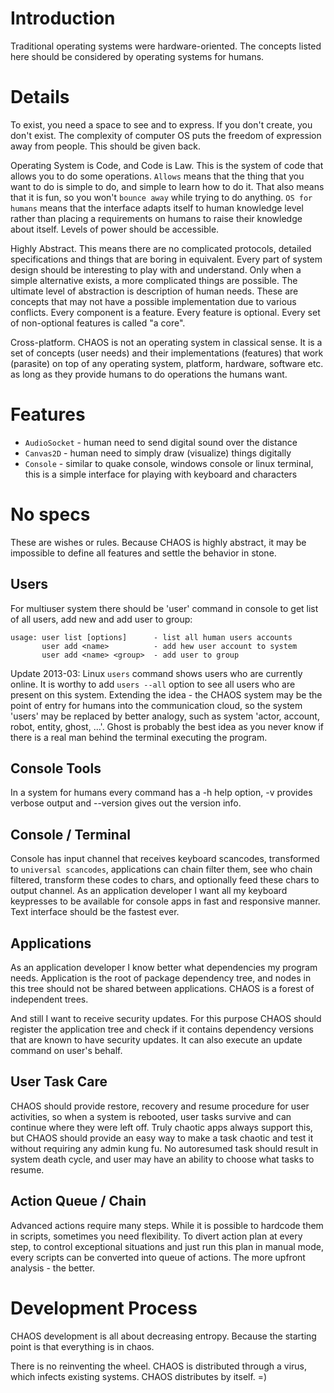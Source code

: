 # Introduction #

Traditional operating systems were hardware-oriented. The concepts listed here should be considered by operating systems for humans.

# Details #

To exist, you need a space to see and to express. If you don't create, you don't exist. The complexity of computer OS puts the freedom of expression away from people. This should be given back.

Operating System is Code, and Code is Law. This is the system of code that allows you to do some operations. `Allows` means that the thing that you want to do is simple to do, and simple to learn how to do it. That also means that it is fun, so you won't `bounce away` while trying to do anything. `OS for humans` means that the interface adapts itself to human knowledge level rather than placing a requirements on humans to raise their knowledge about itself. Levels of power should be accessible.

Highly Abstract. This means there are no complicated protocols, detailed specifications and things that are boring in equivalent. Every part of system design should be interesting to play with and understand. Only when a simple alternative exists, a more complicated things are possible. The ultimate level of abstraction is description of human needs. These are concepts that may not have a possible implementation due to various conflicts. Every component is a feature. Every feature is optional. Every set of non-optional features is called "a core".

Cross-platform. CHAOS is not an operating system in classical sense. It is a set of concepts (user needs) and their implementations (features) that work (parasite) on top of any operating system, platform, hardware, software etc. as long as they provide humans to do operations the humans want.

# Features #

  * `AudioSocket` - human need to send digital sound over the distance
  * `Canvas2D` - human need to simply draw (visualize) things digitally
  * `Console` - similar to quake console, windows console or linux terminal, this is a simple interface for playing with keyboard and characters

# No specs #

These are wishes or rules. Because CHAOS is highly abstract, it may be impossible to define all features and settle the behavior in stone.

## Users ##

For multiuser system there should be 'user' command in console to get list of all users, add new and add user to group:
```
usage: user list [options]      - list all human users accounts
       user add <name>          - add hew user account to system
       user add <name> <group>  - add user to group
```

Update 2013-03: Linux `users` command shows users who are currently online. It is worthy to add `users --all` option to see all users who are present on this system. Extending the idea - the CHAOS system may be the point of entry for humans into the communication cloud, so the system 'users' may be replaced by better analogy, such as system 'actor, account, robot, entity, ghost, ...'. Ghost is probably the best idea as you never know if there is a real man behind the terminal executing the program.
<a href='Hidden comment: 
TODO: move to detailed note
'></a>

## Console Tools ##

In a system for humans every command has a -h help option, -v provides verbose output and --version gives out the version info.

## Console / Terminal ##
Console has input channel that receives keyboard scancodes, transformed to `universal scancodes`, applications can chain filter them, see who chain filtered, transform these codes to chars, and optionally feed these chars to output channel. As an application developer I want all my keyboard keypresses to be available for console apps in fast and responsive manner. Text interface should be the fastest ever.

## Applications ##

As an application developer I know better what dependencies my program needs. Application is the root of package dependency tree, and nodes in this tree should not be shared between applications. CHAOS is a forest of independent trees.

And still I want to receive security updates. For this purpose CHAOS should register the application tree and check if it contains dependency versions that are known to have security updates. It can also execute an update command on user's behalf.

## User Task Care ##

CHAOS should provide restore, recovery and resume procedure for user activities, so when a system is rebooted, user tasks survive and can continue where they were left off. Truly chaotic apps always support this, but CHAOS should provide an easy way to make a task chaotic and test it without requiring any admin kung fu. No autoresumed task should result in system death cycle, and user may have an ability to choose what tasks to resume.

## Action Queue / Chain ##

Advanced actions require many steps. While it is possible to hardcode them in scripts, sometimes you need flexibility. To divert action plan at every step, to control exceptional situations and just run this plan in manual mode, every scripts can be converted into queue of actions. The more upfront analysis - the better.

# Development Process #

CHAOS development is all about decreasing entropy. Because the starting point is that everything is in chaos.

There is no reinventing the wheel. CHAOS is distributed through a virus, which infects existing systems. CHAOS distributes by itself. =)